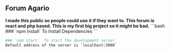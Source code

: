<h2>
Forum Agario
</h2>
<span style="font-weight: bold">
I made this public so people could use it if they want to. This forum is react and php based. This is my first big project so it might be bad.
</span>
```bash
###  `npm install`  To Install Dependencies
```

```bash
### `npm start`  To start the development server
Default address of the server is `localhost:3000`
```
